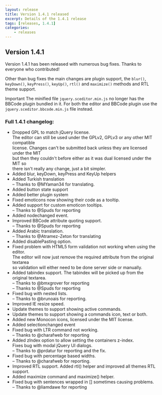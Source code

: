 ```yaml
---
layout: release
title: Version 1.4.1 released
excerpt: Details of the 1.4.1 release
tags: [releases, 1.4.1]
categories:
    - releases
---
```

## Version 1.4.1

Version 1.4.1 has been released with numerous bug fixes. Thanks to everyone who contributed!

Other than bug fixes the main changes are plugin support, the `blur()`, `keyDown()`, `keyPress()`, `keyUp()`, `rtl()` and `maximize()` methods and RTL theme support.

<span class="Label Label--important">Important</span> The minified file `jquery.sceditor.min.js` no longer has the BBCode plugin bundled in it. For both the editor and BBCode plugin use the `jquery.sceditor.bbcode.min.js` file instead.

### Full 1.4.1 changelog:

<div class="well">
	<ul>
		<li>Dropped GPL to match jQuery license.<br>
		 The editor can still be used under the GPLv2, GPLv3 or any other MIT compatible<br>
		 license. Changes can&#39;t be submitted back unless they are licensed under the MIT<br>
		 but then they couldn&#39;t before either as it was dual licensed under the MIT so<br>
		 there isn&#39;t really any change, just a bit simpler.</li>
		<li>Added blur, keyDown, keyPress and KeyUp helpers</li>
		<li>Added Turkish translation<br>
		 &ndash; Thanks to @MYaman34 for translating.</li>
		<li>Added button state support</li>
		<li>Added better plugin system</li>
		<li>Fixed emoticons now showing their code as a tooltip.</li>
		<li>Added support for custom emoticon tooltips.<br>
		 &ndash; Thanks to @Spuds for reporting</li>
		<li>Added nodechanged event.</li>
		<li>Improved BBCode attribute quoting support.<br>
		 &ndash; Thanks to @Spuds for reporting</li>
		<li>Added Arabic translation.<br>
		 &ndash; Thanks to @Atramez-Zeton for translating</li>
		<li>Added disablePasting option.</li>
		<li>Fixed problem with HTML5 form validation not working when using the editor.<br>
		 The editor will now just remove the required attribute from the original textarea<br>
		 so validation will either need to be done server side or manually.</li>
		<li>Added tabindex support. The tabindex will be picked up from the original textarea.<br>
		 &ndash; Thanks to @bmxgrover for reporting<br>
		 &ndash; Thanks to @Spuds for reporting</li>
		<li>Fixed bug with nested lists.<br>
		 &ndash; Thanks to @brunoais for reporting.</li>
		<li>Improved IE resize speed.</li>
		<li>Update themes to support showing active commands.</li>
		<li>Update themes to support showing a commands icon, text or both.</li>
		<li>Added new Monocon icons, licensed under the MIT license.</li>
		<li>Added selectionchanged event</li>
		<li>Fixed bug with LTR command not working.<br>
		 &ndash; Thanks to @charafweb for reporting</li>
		<li>Added zIndex option to allow setting the containers z-index.<br>
		 Fixes bug with modal jQuery UI dialogs.<br>
		 &ndash; Thanks to @prdatur for reporting and the fix.</li>
		<li>Fixed bug with percentage based widths.<br>
		 &ndash; Thanks to @charafweb for reporting.</li>
		<li>Improved RTL support. Added rtl() helper and improved all themes RTL support.</li>
		<li>Added maximize command and maximize() helper.</li>
		<li>Fixed bug with sentences wrapped in [] sometimes causing problems.<br>
		 &ndash; Thanks to @liamdawe for reporting</li>
	</ul>
</div>

